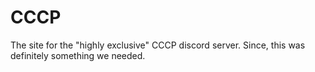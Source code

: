 # CCCP
The site for the "highly exclusive" CCCP discord server.
Since, this was definitely something we needed.